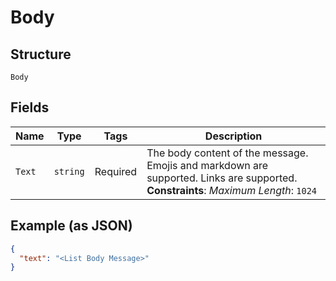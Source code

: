 
# Body

## Structure

`Body`

## Fields

| Name | Type | Tags | Description |
|  --- | --- | --- | --- |
| `Text` | `string` | Required | The body content of the message. Emojis and markdown are supported. Links are supported.<br>**Constraints**: *Maximum Length*: `1024` |

## Example (as JSON)

```json
{
  "text": "<List Body Message>"
}
```

